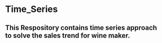 # Time_Series

## This Respository contains time series approach to solve the sales trend for wine maker.
